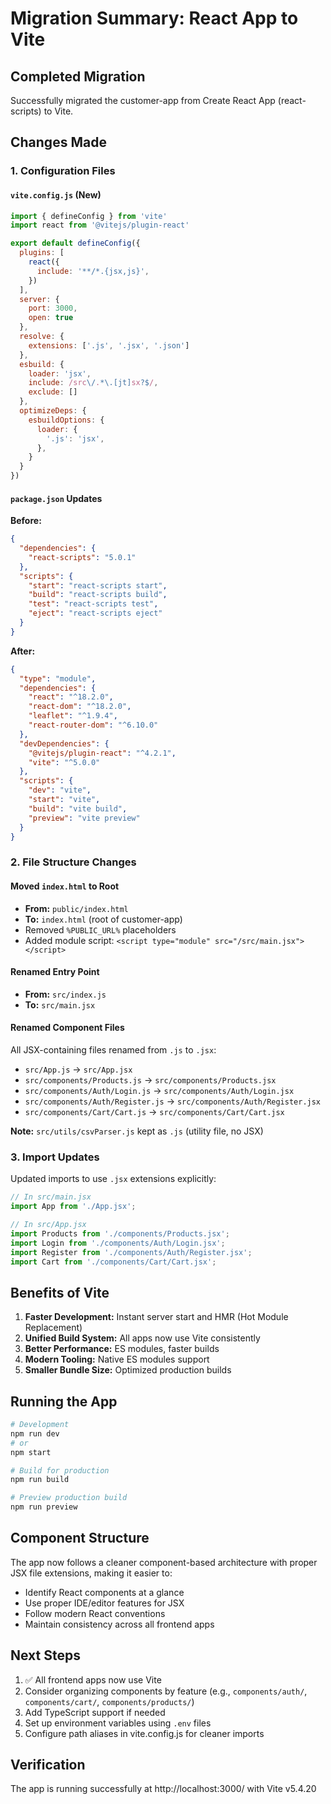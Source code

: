 # Migration Summary: React App to Vite

## Completed Migration

Successfully migrated the customer-app from Create React App (react-scripts) to Vite.

## Changes Made

### 1. Configuration Files

#### `vite.config.js` (New)
```js
import { defineConfig } from 'vite'
import react from '@vitejs/plugin-react'

export default defineConfig({
  plugins: [
    react({
      include: '**/*.{jsx,js}',
    })
  ],
  server: {
    port: 3000,
    open: true
  },
  resolve: {
    extensions: ['.js', '.jsx', '.json']
  },
  esbuild: {
    loader: 'jsx',
    include: /src\/.*\.[jt]sx?$/,
    exclude: []
  },
  optimizeDeps: {
    esbuildOptions: {
      loader: {
        '.js': 'jsx',
      },
    }
  }
})
```

#### `package.json` Updates
**Before:**
```json
{
  "dependencies": {
    "react-scripts": "5.0.1"
  },
  "scripts": {
    "start": "react-scripts start",
    "build": "react-scripts build",
    "test": "react-scripts test",
    "eject": "react-scripts eject"
  }
}
```

**After:**
```json
{
  "type": "module",
  "dependencies": {
    "react": "^18.2.0",
    "react-dom": "^18.2.0",
    "leaflet": "^1.9.4",
    "react-router-dom": "^6.10.0"
  },
  "devDependencies": {
    "@vitejs/plugin-react": "^4.2.1",
    "vite": "^5.0.0"
  },
  "scripts": {
    "dev": "vite",
    "start": "vite",
    "build": "vite build",
    "preview": "vite preview"
  }
}
```

### 2. File Structure Changes

#### Moved `index.html` to Root
- **From:** `public/index.html`
- **To:** `index.html` (root of customer-app)
- Removed `%PUBLIC_URL%` placeholders
- Added module script: `<script type="module" src="/src/main.jsx"></script>`

#### Renamed Entry Point
- **From:** `src/index.js`
- **To:** `src/main.jsx`

#### Renamed Component Files
All JSX-containing files renamed from `.js` to `.jsx`:
- `src/App.js` → `src/App.jsx`
- `src/components/Products.js` → `src/components/Products.jsx`
- `src/components/Auth/Login.js` → `src/components/Auth/Login.jsx`
- `src/components/Auth/Register.js` → `src/components/Auth/Register.jsx`
- `src/components/Cart/Cart.js` → `src/components/Cart/Cart.jsx`

**Note:** `src/utils/csvParser.js` kept as `.js` (utility file, no JSX)

### 3. Import Updates

Updated imports to use `.jsx` extensions explicitly:
```jsx
// In src/main.jsx
import App from './App.jsx';

// In src/App.jsx
import Products from './components/Products.jsx';
import Login from './components/Auth/Login.jsx';
import Register from './components/Auth/Register.jsx';
import Cart from './components/Cart/Cart.jsx';
```

## Benefits of Vite

1. **Faster Development:** Instant server start and HMR (Hot Module Replacement)
2. **Unified Build System:** All apps now use Vite consistently
3. **Better Performance:** ES modules, faster builds
4. **Modern Tooling:** Native ES modules support
5. **Smaller Bundle Size:** Optimized production builds

## Running the App

```bash
# Development
npm run dev
# or
npm start

# Build for production
npm run build

# Preview production build
npm run preview
```

## Component Structure

The app now follows a cleaner component-based architecture with proper JSX file extensions, making it easier to:
- Identify React components at a glance
- Use proper IDE/editor features for JSX
- Follow modern React conventions
- Maintain consistency across all frontend apps

## Next Steps

1. ✅ All frontend apps now use Vite
2. Consider organizing components by feature (e.g., `components/auth/`, `components/cart/`, `components/products/`)
3. Add TypeScript support if needed
4. Set up environment variables using `.env` files
5. Configure path aliases in vite.config.js for cleaner imports

## Verification

The app is running successfully at http://localhost:3000/ with Vite v5.4.20
